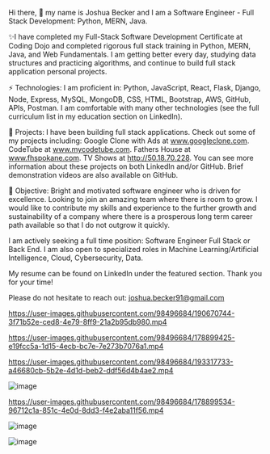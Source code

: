 Hi there, 👋 my name is Joshua Becker and I am a Software Engineer - Full Stack Development: Python, MERN, Java.

✨I have completed my Full-Stack Software Development Certificate at Coding Dojo and completed rigorous full stack training in Python, MERN, Java, and Web Fundamentals. I am getting better every day, studying data structures and practicing algorithms, and continue to build full stack application personal projects.

⚡ Technologies: I am proficient in: Python, JavaScript, React, Flask, Django, Node, Express, MySQL, MongoDB, CSS, HTML, Bootstrap, AWS, GitHub, APIs, Postman. I am comfortable with many other technologies (see the full curriculum list in my education section on LinkedIn).

🔭 Projects: I have been building full stack applications. Check out some of my projects including: Google Clone with Ads at www.googleclone.com. CodeTube at www.mycodetube.com. Fathers House at www.fhspokane.com. TV Shows at http://50.18.70.228. You can see more information about these projects on both LinkedIn and/or GitHub. Brief demonstration videos are also available on GitHub.

🌱 Objective: Bright and motivated software engineer who is driven for excellence. Looking to join an amazing team where there is room to grow. I would like to contribute my skills and experience to the further growth and sustainability of a company where there is a prosperous long term career path available so that I do not outgrow it quickly.

I am actively seeking a full time position: Software Engineer Full Stack or Back End.
I am also open to specialized roles in Machine Learning/Artificial Intelligence, Cloud, Cybersecurity, Data.

My resume can be found on LinkedIn under the featured section. Thank you for your time!

Please do not hesitate to reach out: joshua.becker91@gmail.com



https://user-images.githubusercontent.com/98496684/190670744-3f71b52e-ced8-4e79-8ff9-21a2b95db980.mp4

https://user-images.githubusercontent.com/98496684/178899425-e19fcc5a-1d15-4ecb-bc7e-7e273b7076a1.mp4

https://user-images.githubusercontent.com/98496684/193317733-a46680cb-5b2e-4d1d-beb2-ddf56d4b4ae2.mp4

![image](https://user-images.githubusercontent.com/98496684/191680231-0ed0942b-2e3a-4af0-865b-7ffb3d8e774c.png)

https://user-images.githubusercontent.com/98496684/178899534-96712c1a-851c-4e0d-8dd3-f4e2aba11f56.mp4

![image](https://user-images.githubusercontent.com/98496684/188943090-6e14e459-7c79-4c60-b516-a3776c70ace2.png)

![image](https://user-images.githubusercontent.com/98496684/189730273-681831d0-cf0d-4df1-914a-5edfd10a9f0e.png)

<!--
**joshuabecker91/joshuabecker91** is a ✨ _special_ ✨ repository because its `README.md` (this file) appears on your GitHub profile.

-->
